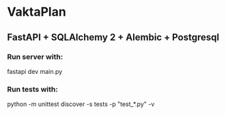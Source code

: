 # VaktaPlan
## FastAPI + SQLAlchemy 2 + Alembic + Postgresql

### Run server with:
fastapi dev main.py

### Run tests with:
python -m unittest discover -s tests -p "test_*.py" -v
